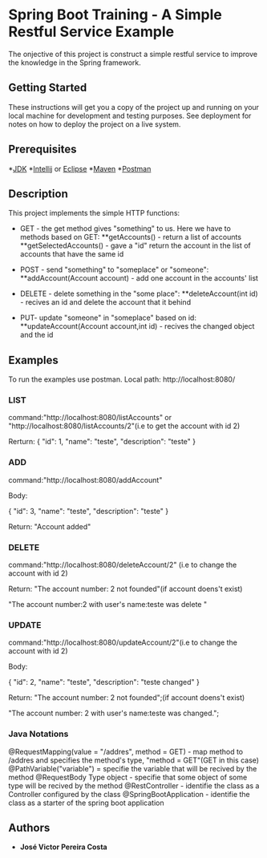 # Spring Boot Training - A Simple Restful Service Example

The onjective of this project is construct a simple restful service to improve the knowledge in the Spring framework.

## Getting Started

These instructions will get you a copy of the project up and running on your local machine for development and testing purposes. See deployment for notes on how to deploy the project on a live system.

## Prerequisites

*[JDK](http://www.oracle.com/technetwork/pt/java/javase/downloads/jdk8-downloads-2133151.html)
*[Intellij](https://www.jetbrains.com/idea/) or [Eclipse](http://www.eclipse.org)
*[Maven](https://maven.apache.org)
*[Postman](https://www.getpostman.com)

## Description

This project implements the simple HTTP functions:

* GET - the get method gives "something" to us. Here we have to methods based on GET:
**getAccounts() - return a list of accounts
**getSelectedAccounts() - gave a "id" return the account in the list of accounts that have the same id

* POST - send "something" to "someplace" or "someone":
**addAccount(Account account) - add one account in the accounts' list

* DELETE - delete something in the "some place":
**deleteAccount(int id) - recives an id and delete the account that it behind

* PUT- update "someone" in "someplace" based on id:
**updateAccount(Account account,int id) - recives the changed object and the id


## Examples
To run the examples use postman. Local path: http://localhost:8080/

### LIST

command:"http://localhost:8080/listAccounts" or "http://localhost:8080/listAccounts/2"(i.e to get the account with id 2)

Rerturn:
{
	"id": 1,
	"name": "teste",
	"description": "teste"
}


### ADD

command:"http://localhost:8080/addAccount"

Body:

{
	"id": 3,
	"name": "teste",
	"description": "teste"
}

Return: 
"Account added"

### DELETE

command:"http://localhost:8080/deleteAccount/2" (i.e to change the account with id 2)

Return:
 "The account number: 2 not founded"(if account doens't exist)
        
 "The account number:2 with user's name:teste was delete "

### UPDATE

command:"http://localhost:8080/updateAccount/2"(i.e to change the account with id 2)

Body:

{
	"id": 2,
	"name": "teste",
	"description": "teste changed"
}


Return:
 "The account number: 2 not founded";(if account doens't exist)
       
 "The account number: 2 with user's name:teste was changed.";


### Java Notations

@RequestMapping(value = "/addres", method = GET) - map method to /addres and specifies the method's type, "method = GET"(GET in this case) 
@PathVariable("variable") = specifie the variable that will be recived by the method
@RequestBody Type object - specifie that some object of some type will be recived by the method 
@RestController - identifie the class as a Controller configured by the class
@SpringBootApplication - identifie the class as a starter of the spring boot application

## Authors

* **José Victor Pereira Costa**  





